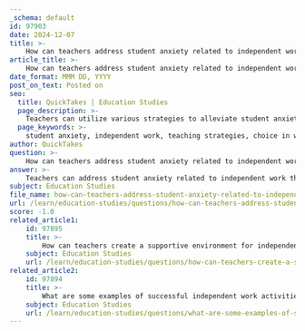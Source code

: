 ```yaml
---
_schema: default
id: 97903
date: 2024-12-07
title: >-
    How can teachers address student anxiety related to independent work?
article_title: >-
    How can teachers address student anxiety related to independent work?
date_format: MMM DD, YYYY
post_on_text: Posted on
seo:
  title: QuickTakes | Education Studies
  page_description: >-
    Teachers can utilize various strategies to alleviate student anxiety related to independent work, including providing choice in work environment, clear objectives, self-evaluation, goal setting, group study, structured practice, feedback, creating a supportive classroom, and teaching coping strategies.
  page_keywords: >-
    student anxiety, independent work, teaching strategies, choice in work environment, clear learning objectives, self-reflection, goal setting, group study, structured independent practice, feedback and support, supportive environment, coping strategies
author: QuickTakes
question: >-
    How can teachers address student anxiety related to independent work?
answer: >-
    Teachers can address student anxiety related to independent work through several effective strategies:\n\n1. **Choice in Work Environment**: Allowing students to choose whether they want to work independently or in a group can significantly reduce anxiety, especially for introverted or highly sensitive students. This flexibility helps them feel more comfortable and in control of their learning environment.\n\n2. **Clear Learning Objectives**: Explicitly discussing learning objectives and modeling how to formulate questions based on these objectives can help students understand the purpose of their tasks, reducing uncertainty and anxiety (Osueke et al., 2018).\n\n3. **Self-Reflection and Self-Evaluation**: Encouraging students to retake past quizzes and reflect on their performance can help them gain confidence in their abilities (Walck-Shannon et al., 2019). Teaching self-evaluation skills allows students to assess their own work, fostering a sense of ownership and reducing anxiety about performance.\n\n4. **Goal Setting and Monitoring**: Guiding students toward self-regulated learning, where they set personal goals and monitor their progress, can empower them and reduce feelings of helplessness (Sebesta and Bray Speth, 2017).\n\n5. **Group Study and Peer Support**: Encouraging group study sessions can help students clarify concepts with peers, which can alleviate anxiety associated with independent work (Kritzinger et al., 2018). This collaborative approach can also foster a sense of community and support.\n\n6. **Structured Independent Practice**: Providing structured independent practice after direct instruction can help students feel more prepared and less anxious about working alone. This approach allows them to apply what they have learned in a supportive environment.\n\n7. **Feedback and Support**: Regular, specific feedback is crucial. Providing one-on-one meetings for feedback can help students feel valued and supported, allowing them to ask questions and express concerns in a safe space (Timperley and Hattie). Feedback should be constructive and timely to maximize its effectiveness.\n\n8. **Creating a Supportive Environment**: Schools should strive to create environments where all students feel cared for and supported. Classroom management approaches that strengthen school connectedness can help students feel more secure and less anxious.\n\n9. **Teaching Coping Strategies**: Implementing programs like the Zones of Regulation can provide students with concrete strategies to manage their emotions and anxiety. Teaching coping mechanisms is essential for helping students navigate their feelings during independent work.\n\nBy integrating these strategies, teachers can create a more supportive and less anxiety-inducing environment for students during independent work, ultimately enhancing their learning experience and academic success.
subject: Education Studies
file_name: how-can-teachers-address-student-anxiety-related-to-independent-work.md
url: /learn/education-studies/questions/how-can-teachers-address-student-anxiety-related-to-independent-work
score: -1.0
related_article1:
    id: 97895
    title: >-
        How can teachers create a supportive environment for independent work?
    subject: Education Studies
    url: /learn/education-studies/questions/how-can-teachers-create-a-supportive-environment-for-independent-work
related_article2:
    id: 97894
    title: >-
        What are some examples of successful independent work activities?
    subject: Education Studies
    url: /learn/education-studies/questions/what-are-some-examples-of-successful-independent-work-activities
---
```


&nbsp;